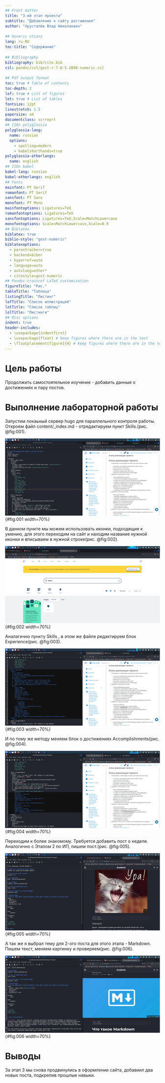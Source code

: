 ```yaml
---
## Front matter
title: "3-ий этап проекта"
subtitle: "Добавление к сайту достижения"
author: "Хрусталёв Влад Николаевич"

## Generic otions
lang: ru-RU
toc-title: "Содержание"

## Bibliography
bibliography: bib/cite.bib
csl: pandoc/csl/gost-r-7-0-5-2008-numeric.csl

## Pdf output format
toc: true # Table of contents
toc-depth: 2
lof: true # List of figures
lot: true # List of tables
fontsize: 12pt
linestretch: 1.5
papersize: a4
documentclass: scrreprt
## I18n polyglossia
polyglossia-lang:
  name: russian
  options:
	- spelling=modern
	- babelshorthands=true
polyglossia-otherlangs:
  name: english
## I18n babel
babel-lang: russian
babel-otherlangs: english
## Fonts
mainfont: PT Serif
romanfont: PT Serif
sansfont: PT Sans
monofont: PT Mono
mainfontoptions: Ligatures=TeX
romanfontoptions: Ligatures=TeX
sansfontoptions: Ligatures=TeX,Scale=MatchLowercase
monofontoptions: Scale=MatchLowercase,Scale=0.9
## Biblatex
biblatex: true
biblio-style: "gost-numeric"
biblatexoptions:
  - parentracker=true
  - backend=biber
  - hyperref=auto
  - language=auto
  - autolang=other*
  - citestyle=gost-numeric
## Pandoc-crossref LaTeX customization
figureTitle: "Рис."
tableTitle: "Таблица"
listingTitle: "Листинг"
lofTitle: "Список иллюстраций"
lotTitle: "Список таблиц"
lolTitle: "Листинги"
## Misc options
indent: true
header-includes:
  - \usepackage{indentfirst}
  - \usepackage{float} # keep figures where there are in the text
  - \floatplacement{figure}{H} # keep figures where there are in the text
---
```


# Цель работы

Продолжить самостоятельное изучение - добавить данные о достижениях и пару постов.

# Выполнение лабораторной работы

Запустим локаьный сервер hugo для параллельного контроля работы. Откроем файл content/_index.md - отредактируем пункт Skills.(рис. @fig:001).

![Skills](image/1.png){#fig:001 width=70%}

В данном пункте мы можем использовать иконки, подходящие к умению, для этого переходим на сайт и находим название нужной иконки и вписываем в нужной строке(рис. @fig:002).

![Где искать иконки](image/2.png){#fig:002 width=70%}

Аналагично пункту Skills , в этом же файле редактируем блок Experience(рис. @fig:003).

![Experience](image/3.png){#fig:003 width=70%}

И по тому же методу меняем блок о достижениях Accomplishments(рис. @fig:004).

![Accomplishments](image/4.png){#fig:004 width=70%}

Переходим к более знакомому. Требуется добавить пост о неделе. Аналогично с Этапом 2 по ИП, пишем пост.(рис. @fig:005).

![Пост по Последней Неделе](image/5.png){#fig:005 width=70%}

А так же я выбрал тему для 2-ого поста для этого этапа - Markdown. Пишем текст, меняем картинку и проверяем(рис. @fig:006).

![Пост по Markdown](image/6.png){#fig:006 width=70%}

# Выводы

За этап 3 мы снова продвинулись в оформлении сайта, добавиил два новых поста, подкрепив прошлые навыки.
